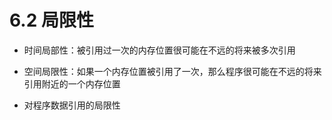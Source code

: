 # 6.2 局限性

- 时间局部性：被引用过一次的内存位置很可能在不远的将来被多次引用
- 空间局限性：如果一个内存位置被引用了一次，那么程序很可能在不远的将来引用附近的一个内存位置



- 对程序数据引用的局限性